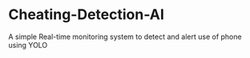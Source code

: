 # Cheating-Detection-AI
A simple Real-time monitoring system to detect and alert use of phone using YOLO
